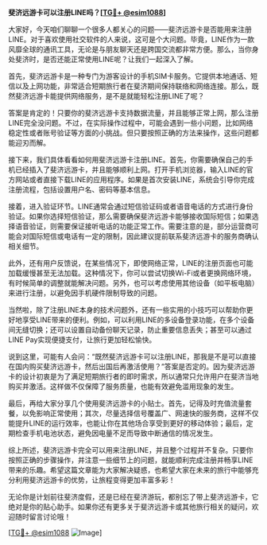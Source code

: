 **斐济远游卡可以注册LINE吗？[[TG💪+ @esim1088](https://t.me/s/esim1088)]**

大家好，今天咱们聊聊一个很多人都关心的问题——斐济远游卡是否能用来注册LINE。对于喜欢使用社交软件的人来说，这可是个大问题。毕竟，LINE作为一款风靡全球的通讯工具，无论是与朋友聊天还是跨国交流都非常方便。那么，当你身处斐济时，是否还能正常使用LINE呢？让我们一起深入了解。

首先，斐济远游卡是一种专门为游客设计的手机SIM卡服务。它提供本地通话、短信以及上网功能，非常适合短期旅行者在斐济期间保持联络和网络连接。那么，既然斐济远游卡能提供网络服务，是不是就能轻松注册LINE了呢？

答案是肯定的！只要你的斐济远游卡支持数据流量，并且能够正常上网，那么注册LINE完全没问题。不过，在实际操作过程中，可能会遇到一些小问题，比如网络稳定性或者账号验证等方面的小挑战。但只要按照正确的方法来操作，这些问题都能迎刃而解。

接下来，我们具体看看如何用斐济远游卡注册LINE。首先，你需要确保自己的手机已经插入了斐济远游卡，并且能够顺利上网。打开手机浏览器，输入LINE的官方网站或者直接下载LINE的应用程序。如果是首次安装LINE，系统会引导你完成注册流程，包括设置用户名、密码等基本信息。

接着，进入验证环节。LINE通常会通过短信验证码或者语音电话的方式进行身份验证。如果你选择短信验证，那么需要确保斐济远游卡能够接收国际短信；如果选择语音验证，则需要保证接听电话的功能正常工作。需要注意的是，部分运营商可能会对国际短信或电话有一定的限制，因此建议提前联系斐济远游卡的服务商确认相关细节。

此外，还有用户反馈说，在某些情况下，即使网络正常，LINE的注册页面也可能加载缓慢甚至无法加载。这种情况下，你可以尝试切换Wi-Fi或者更换网络环境，有时候简单的调整就能解决问题。另外，也可以考虑使用其他设备（如平板电脑）来进行注册，以避免因手机硬件限制导致的问题。

当然啦，除了注册LINE本身的技术问题外，还有一些实用的小技巧可以帮助你更好地享受LINE带来的便利。例如，可以利用LINE的多设备登录功能，在多个设备间无缝切换；还可以设置自动备份聊天记录，防止重要信息丢失；甚至可以通过LINE Pay实现便捷支付，让旅行更加轻松愉快。

说到这里，可能有人会问：“既然斐济远游卡可以注册LINE，那我是不是可以直接在国内购买斐济远游卡，然后出国后再激活使用？”答案是否定的。因为斐济远游卡的设计初衷是为了满足短期旅行者的即时需求，所以通常只允许用户在斐济当地购买并激活。这样做不仅保障了服务质量，也能有效避免滥用现象的发生。

最后，再给大家分享几个使用斐济远游卡的小贴士。首先，记得及时充值流量套餐，以免影响正常使用；其次，尽量选择信号覆盖广、网速快的服务商，这样不仅能提升LINE的运行效率，也能让你在其他场合享受到更好的移动体验；最后，定期检查手机电池状态，避免因电量不足而导致中断通信的情况发生。

综上所述，斐济远游卡完全可以用来注册LINE，并且整个过程并不复杂。只要你按照正确的步骤操作，并注意一些细节上的问题，就能顺利完成注册并畅享LINE带来的乐趣。希望这篇文章能为大家解决疑惑，也希望大家在未来的旅行中能够充分利用斐济远游卡的优势，让旅程变得更加丰富多彩！

无论你是计划前往斐济度假，还是已经在斐济游玩，都别忘了带上斐济远游卡，它绝对是你的贴心助手。如果你还有更多关于斐济远游卡或其他旅行相关的疑问，欢迎随时留言讨论哦！

[[TG💪+ @esim1088](https://t.me/s/esim1088) ![Image](https://i.postimg.cc/4NQfJmqS/Snipaste-2025-05-13-00-14-12.png)]